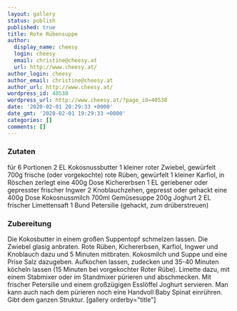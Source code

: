```yaml
---
layout: gallery
status: publish
published: true
title: Rote Rübensuppe
author:
  display_name: cheesy
  login: cheesy
  email: christine@cheesy.at
  url: http://www.cheesy.at/
author_login: cheesy
author_email: christine@cheesy.at
author_url: http://www.cheesy.at/
wordpress_id: 40538
wordpress_url: http://www.cheesy.at/?page_id=40538
date: '2020-02-01 20:29:33 +0000'
date_gmt: '2020-02-01 19:29:33 +0000'
categories: []
comments: []
---
```

### Zutaten
für 6 Portionen
2 EL Kokosnussbutter
1 kleiner roter Zwiebel, gewürfelt
700g frische (oder vorgekochte) rote Rüben, gewürfelt
1 kleiner Karfiol, in Röschen zerlegt
eine 400g Dose Kichererbsen
1 EL geriebener oder gepresster frischer Ingwer
2 Knoblauchzehen, gepresst oder gehackt
eine 400g Dose Kokosnussmilch
700ml Gemüsesuppe
200g Joghurt
2 EL frischer Limettensaft
1 Bund Petersilie (gehackt, zum drüberstreuen)
### Zubereitung
Die Kokosbutter in einem großen Suppentopf schmelzen lassen. Die Zwiebel glasig anbraten.
Rote Rüben, Kichererbsen, Karfiol, Ingwer und Knoblauch dazu und 5 Minuten mitbraten. Kokosmilch und Suppe und eine Prise Salz dazugeben. Aufkochen lassen, zudecken und 35-40 Minuten köcheln lassen (15 Minuten bei vorgekochter Roter Rübe).
Limette dazu, mit einem Stabmixer oder im Standmixer pürieren und abschmecken. Mit frischer Petersilie und einem großzügigen Esslöffel Joghurt servieren. Man kann auch nach dem pürieren noch eine Handvoll Baby Spinat einrühren. Gibt dem ganzen Struktur.
[gallery orderby="title"]
